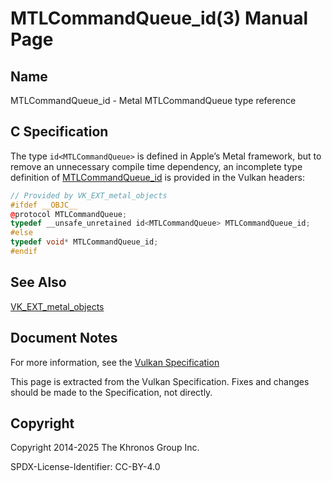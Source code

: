 # MTLCommandQueue\_id(3) Manual Page

## Name

MTLCommandQueue\_id - Metal MTLCommandQueue type reference



## [](#_c_specification)C Specification

The type `id<MTLCommandQueue>` is defined in Apple’s Metal framework, but to remove an unnecessary compile time dependency, an incomplete type definition of [MTLCommandQueue\_id](https://registry.khronos.org/vulkan/specs/latest/man/html/MTLCommandQueue_id.html) is provided in the Vulkan headers:

```c++
// Provided by VK_EXT_metal_objects
#ifdef __OBJC__
@protocol MTLCommandQueue;
typedef __unsafe_unretained id<MTLCommandQueue> MTLCommandQueue_id;
#else
typedef void* MTLCommandQueue_id;
#endif
```

## [](#_see_also)See Also

[VK\_EXT\_metal\_objects](https://registry.khronos.org/vulkan/specs/latest/man/html/VK_EXT_metal_objects.html)

## [](#_document_notes)Document Notes

For more information, see the [Vulkan Specification](https://registry.khronos.org/vulkan/specs/latest/html/vkspec.html#MTLCommandQueue_id)

This page is extracted from the Vulkan Specification. Fixes and changes should be made to the Specification, not directly.

## [](#_copyright)Copyright

Copyright 2014-2025 The Khronos Group Inc.

SPDX-License-Identifier: CC-BY-4.0